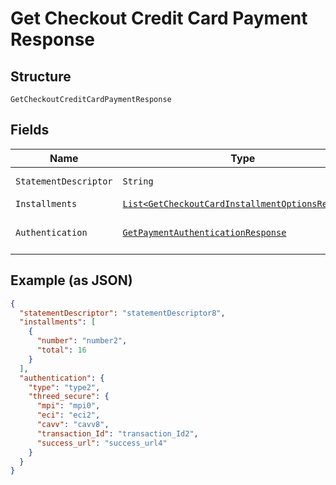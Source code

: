 
# Get Checkout Credit Card Payment Response

## Structure

`GetCheckoutCreditCardPaymentResponse`

## Fields

| Name | Type | Tags | Description | Getter | Setter |
|  --- | --- | --- | --- | --- | --- |
| `StatementDescriptor` | `String` | Optional | Descrição na fatura | String getStatementDescriptor() | setStatementDescriptor(String statementDescriptor) |
| `Installments` | [`List<GetCheckoutCardInstallmentOptionsResponse>`](../../doc/models/get-checkout-card-installment-options-response.md) | Optional | Parcelas | List<GetCheckoutCardInstallmentOptionsResponse> getInstallments() | setInstallments(List<GetCheckoutCardInstallmentOptionsResponse> installments) |
| `Authentication` | [`GetPaymentAuthenticationResponse`](../../doc/models/get-payment-authentication-response.md) | Optional | Payment Authentication response | GetPaymentAuthenticationResponse getAuthentication() | setAuthentication(GetPaymentAuthenticationResponse authentication) |

## Example (as JSON)

```json
{
  "statementDescriptor": "statementDescriptor8",
  "installments": [
    {
      "number": "number2",
      "total": 16
    }
  ],
  "authentication": {
    "type": "type2",
    "threed_secure": {
      "mpi": "mpi0",
      "eci": "eci2",
      "cavv": "cavv8",
      "transaction_Id": "transaction_Id2",
      "success_url": "success_url4"
    }
  }
}
```

